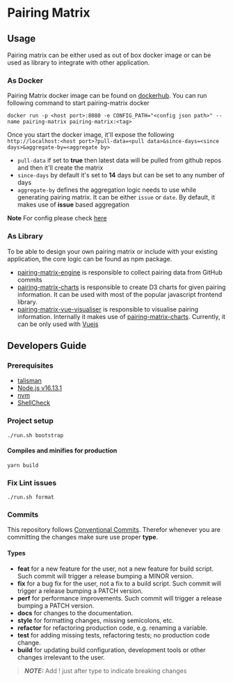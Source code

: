 # Pairing Matrix

## Usage

Pairing matrix can be either used as out of box docker image or can be used as library to integrate with other application.

### As Docker

Pairing Matrix docker image can be found on [dockerhub](https://hub.docker.com/r/sumanmaity112/pairing-matrix). You can run following
command to start pairing-matrix docker

```shell
docker run -p <host port>:8080 -e CONFIG_PATH="<config json path>" --name pairing-matrix pairing-matrix:<tag>
```

Once you start the docker image, it'll expose the following `http://localhost:<host port>?pull-data=<pull data>&since-days=<since days>&aggregate-by=<aggregate by>`

- `pull-data` if set to **true** then latest data will be pulled from github repos and then it'll create the matrix
- `since-days` by default it's set to **14** days but can be set to any number of days
- `aggregate-by` defines the aggregation logic needs to use while generating pairing matrix. It can be either `issue` or `date`. By default, it makes use of **issue** based aggregation

**Note** For config please check [here](https://github.com/sumanmaity112/pairing-matrix/blob/main/server/README.md#config-file)

### As Library

To be able to design your own pairing matrix or include with your existing application, the core logic can be found as
npm package.

- [pairing-matrix-engine](https://www.npmjs.com/package/pairing-matrix-engine) is responsible to collect pairing data from GitHub commits
- [pairing-matrix-charts](https://www.npmjs.com/package/pairing-matrix-charts) is responsible to create D3 charts for given pairing information. It can be used with most of the popular javascript frontend library.
- [pairing-matrix-vue-visualiser](https://www.npmjs.com/package/pairing-matrix-vue-visualiser) is responsible to visualise pairing information. Internally it makes use of [pairing-matrix-charts](https://www.npmjs.com/package/pairing-matrix-charts). Currently, it can be only used with [Vuejs](https://vuejs.org/)

## Developers Guide

### Prerequisites

- [talisman](https://github.com/thoughtworks/talisman)
- [Node.js v16.13.1](https://nodejs.org)
- [nvm](https://github.com/nvm-sh/nvm)
- [ShellCheck](https://www.shellcheck.net)

### Project setup

```shell
./run.sh bootstrap
```

#### Compiles and minifies for production

```shell
yarn build
```

### Fix Lint issues

```shell
./run.sh format
```

### Commits

This repository follows [Conventional Commits](https://www.conventionalcommits.org/en/v1.0.0/). Therefor whenever you are committing the changes make sure use proper **type**.

#### Types

- **feat** for a new feature for the user, not a new feature for build script. Such commit will trigger a release bumping a MINOR version.
- **fix** for a bug fix for the user, not a fix to a build script. Such commit will trigger a release bumping a PATCH version.
- **perf** for performance improvements. Such commit will trigger a release bumping a PATCH version.
- **docs** for changes to the documentation.
- **style** for formatting changes, missing semicolons, etc.
- **refactor** for refactoring production code, e.g. renaming a variable.
- **test** for adding missing tests, refactoring tests; no production code change.
- **build** for updating build configuration, development tools or other changes irrelevant to the user.

> **_NOTE:_** Add ! just after type to indicate breaking changes
